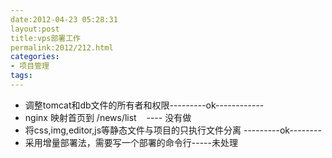 ```yaml
---
date:2012-04-23 05:28:31
layout:post
title:vps部署工作
permalink:2012/212.html
categories:
- 项目管理
tags:
---
```



<ul>
	<li>
		调整tomcat和db文件的所有者和权限---------ok------------
	</li>
	<li>
		nginx 映射首页到 /news/list &nbsp; &nbsp;---- 没有做
	</li>
	<li>
		将css,img,editor,js等静态文件与项目的只执行文件分离 ---------ok--------
	</li>
	<li>
		采用增量部署法，需要写一个部署的命令行-----未处理
	</li>
</ul>